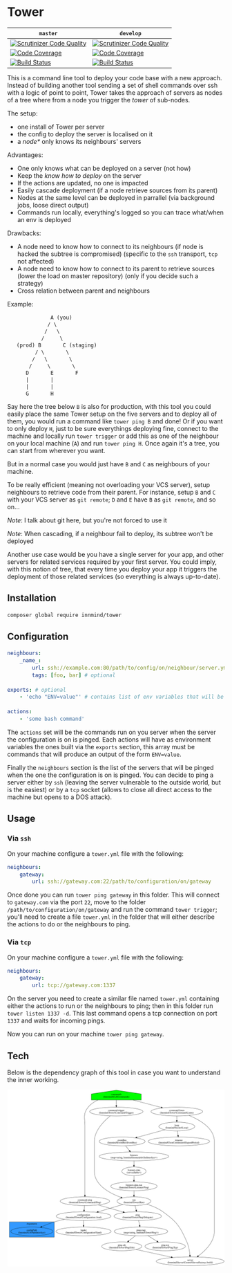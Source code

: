 # Tower

| `master` | `develop` |
|----------|-----------|
| [![Scrutinizer Code Quality](https://scrutinizer-ci.com/g/Innmind/Tower/badges/quality-score.png?b=master)](https://scrutinizer-ci.com/g/Innmind/Tower/?branch=master) | [![Scrutinizer Code Quality](https://scrutinizer-ci.com/g/Innmind/Tower/badges/quality-score.png?b=develop)](https://scrutinizer-ci.com/g/Innmind/Tower/?branch=develop) |
| [![Code Coverage](https://scrutinizer-ci.com/g/Innmind/Tower/badges/coverage.png?b=master)](https://scrutinizer-ci.com/g/Innmind/Tower/?branch=master) | [![Code Coverage](https://scrutinizer-ci.com/g/Innmind/Tower/badges/coverage.png?b=develop)](https://scrutinizer-ci.com/g/Innmind/Tower/?branch=develop) |
| [![Build Status](https://scrutinizer-ci.com/g/Innmind/Tower/badges/build.png?b=master)](https://scrutinizer-ci.com/g/Innmind/Tower/build-status/master) | [![Build Status](https://scrutinizer-ci.com/g/Innmind/Tower/badges/build.png?b=develop)](https://scrutinizer-ci.com/g/Innmind/Tower/build-status/develop) |

This is a command line tool to deploy your code base with a new approach. Instead of building another tool sending a set of shell commands over ssh with a logic of point to point, Tower takes the approach of servers as nodes of a tree where from a node you trigger the _tower_ of sub-nodes.

The setup:

* one install of Tower per server
* the config to deploy the server is localised on it
* a _node*_ only knows its neighbours' servers

Advantages:

* One only knows what can be deployed on a server (not how)
* Keep the _know how to deploy_ on the server
* If the actions are updated, no one is impacted
* Easily cascade deployment (if a node retrieve sources from its parent)
* Nodes at the same level can be deployed in parrallel (via background jobs, loose direct output)
* Commands run locally, everything's logged so you can trace what/when an env is deployed

Drawbacks:

* A node need to know how to connect to its neighbours (if node is hacked the subtree is compromised) (specific to the `ssh` transport, `tcp` not affected)
* A node need to know how to connect to its parent to retrieve sources (lower the load on master repository) (only if you decide such a strategy)
* Cross relation between parent and neighbours

Example:
```
              A (you)
             / \
            /   \
           /     \
   (prod) B       C (staging)
         / \       \
        /   \       \
       /     \       \
      D       E       F
      |       |
      |       |
      G       H
```

Say here the tree below `B` is also for production, with this tool you could easily place the same Tower setup on the five servers and to deploy all of them, you would run a command like `tower ping B` and done!
Or if you want to only deploy `H`, just to be sure everythings deploying fine, connect to the machine and locally run `tower trigger` or add this as one of the neighbour on your local machine (`A`) and run `tower ping H`. Once again it's a tree, you can start from wherever you want.

But in a normal case you would just have `B` and `C` as neighbours of your machine.

To be really efficient (meaning not overloading your VCS server), setup neighbours to retrieve code from their parent. For instance, setup `B` and `C` with your VCS server as `git remote`; `D` and `E` have `B` as `git remote`, and so on...

*Note*: I talk about git here, but you're not forced to use it

*Note*: When cascading, if a neighbour fail to deploy, its subtree won't be deployed

Another use case would be you have a single server for your app, and other servers for related services required by your first server. You could imply, with this notion of tree, that every time you deploy your app it triggers the deployment of those related services (so everything is always up-to-date).

## Installation

```sh
composer global require innmind/tower
```

## Configuration

```yml
neighbours:
    _name_:
        url: ssh://example.com:80/path/to/config/on/neighbour/server.yml # scheme can be tcp or ssh, path only used via ssh
        tags: [foo, bar] # optional

exports: # optional
    - 'echo "ENV=value"' # contains list of env variables that will be available to each action

actions:
    - 'some bash command'
```

The `actions` set will be the commands run on you server when the server the configuration is on is pinged. Each actions will have as environment variables the ones built via the `exports` section, this array must be commands that will produce an output of the form `ENV=value`.

Finally the `neighbours` section is the list of the servers that will be pinged when the one the configuration is on is pinged. You can decide to ping a server either by `ssh` (leaving the server vulnerable to the outside world, but is the easiest) or by a `tcp` socket (allows to close all direct access to the machine but opens to a DOS attack).

## Usage

### Via `ssh`

On your machine configure a `tower.yml` file with the following:

```yaml
neighbours:
    gateway:
        url: ssh://gateway.com:22/path/to/configuration/on/gateway
```

Once done you can run `tower ping gateway` in this folder. This will connect to `gateway.com` via the port `22`, move to the folder `/path/to/configuration/on/gateway` and run the command `tower trigger`; you'll need to create a file `tower.yml` in the folder that will either describe the actions to do or the neighbours to ping.

### Via `tcp`

On your machine configure a `tower.yml` file with the following:

```yaml
neighbours:
    gateway:
        url: tcp://gateway.com:1337
```

On the server you need to create a similar file named `tower.yml` containing either the actions to run or the neighbours to ping; then in this folder run `tower listen 1337 -d`. This last command opens a tcp connection on port `1337` and waits for incoming pings.

Now you can run on your machine `tower ping gateway`.

## Tech

Below is the dependency graph of this tool in case you want to understand the inner working.

![](graph.svg)
